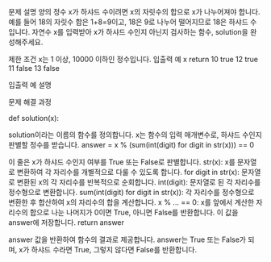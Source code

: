 문제 설명
양의 정수 x가 하샤드 수이려면 x의 자릿수의 합으로 x가 나누어져야 합니다. 예를 들어 18의 자릿수 합은 1+8=9이고, 18은 9로 나누어 떨어지므로 18은 하샤드 수입니다. 자연수 x를 입력받아 x가 하샤드 수인지 아닌지 검사하는 함수, solution을 완성해주세요.

제한 조건
x는 1 이상, 10000 이하인 정수입니다.
입출력 예
x	return
10	true
12	true
11	false
13	false

입출력 예 설명

문제 해결 과정

def solution(x):

solution이라는 이름의 함수를 정의합니다. x는 함수의 입력 매개변수로, 하샤드 수인지 판별할 정수를 받습니다.
answer = x % (sum(int(digit) for digit in str(x))) == 0

이 줄은 x가 하샤드 수인지 여부를 True 또는 False로 판별합니다.
str(x): x를 문자열로 변환하여 각 자리수를 개별적으로 다룰 수 있도록 합니다.
for digit in str(x): 문자열로 변환된 x의 각 자리수를 반복적으로 순회합니다.
int(digit): 문자열로 된 각 자리수를 정수형으로 변환합니다.
sum(int(digit) for digit in str(x)): 각 자리수를 정수형으로 변환한 후 합산하여 x의 자리수의 합을 계산합니다.
x % ... == 0: x를 앞에서 계산한 자리수의 합으로 나눈 나머지가 0이면 True, 아니면 False를 반환합니다.
이 값을 answer에 저장합니다.
return answer

answer 값을 반환하여 함수의 결과로 제공합니다. answer는 True 또는 False가 되며, x가 하샤드 수라면 True, 그렇지 않다면 False를 반환합니다.